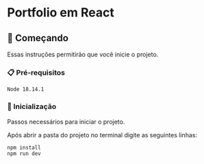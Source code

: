 # Portfolio em React

## 🚀 Começando

Essas instruções permitirão que você inicie o projeto.

### 📋 Pré-requisitos

```
Node 18.14.1
```

### 🔧 Inicialização

Passos necessários para iniciar o projeto.

Após abrir a pasta do projeto no terminal digite as seguintes linhas:

```
npm install
npm run dev
```
